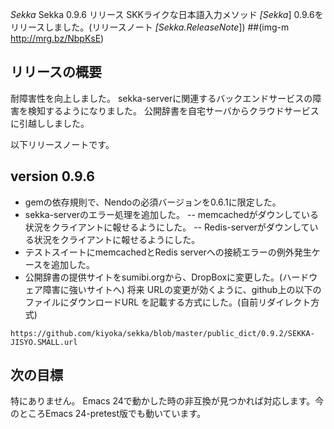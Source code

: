 *Sekka* Sekka 0.9.6 リリース
SKKライクな日本語入力メソッド *[Sekka*] 0.9.6をリリースしました。(リリースノート *[Sekka.ReleaseNote*])
 ##(img-m http://mrg.bz/NbpKsE)

## リリースの概要
耐障害性を向上しました。
sekka-serverに関連するバックエンドサービスの障害を検知するようになりました。
公開辞書を自宅サーバからクラウドサービスに引越ししました。

以下リリースノートです。
## version 0.9.6
- gemの依存規則で、Nendoの必須バージョンを0.6.1に限定した。
- sekka-serverのエラー処理を追加した。
-- memcachedがダウンしている状況をクライアントに報せるようにした。
-- Redis-serverがダウンしている状況をクライアントに報せるようにした。
- テストスイートにmemcachedとRedis serverへの接続エラーの例外発生ケースを追加した。
- 公開辞書の提供サイトをsumibi.orgから、DropBoxに変更した。(ハードウェア障害に強いサイトへ)
 将来 URLの変更が効くように、github上の以下のファイルにダウンロードURL
 を記載する方式にした。(自前リダイレクト方式)
```
https://github.com/kiyoka/sekka/blob/master/public_dict/0.9.2/SEKKA-JISYO.SMALL.url
```

## 次の目標
特にありません。
Emacs 24で動かした時の非互換が見つかれば対応します。今のところEmacs 24-pretest版でも動いています。
